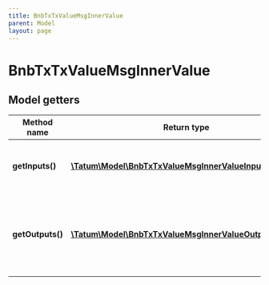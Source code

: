 ```yaml
---
title: BnbTxTxValueMsgInnerValue
parent: Model
layout: page
---
```


# BnbTxTxValueMsgInnerValue

## Model getters

Method name | Return type | Description | Notes
------------ | ------------- | ------------- | -------------
**getInputs()** | [**\Tatum\Model\BnbTxTxValueMsgInnerValueInputsInner[]**](../BnbTxTxValueMsgInnerValueInputsInner) | List of transactions, from which assets are being sent. | ex.: `null` [optional]
**getOutputs()** | [**\Tatum\Model\BnbTxTxValueMsgInnerValueOutputsInner[]**](../BnbTxTxValueMsgInnerValueOutputsInner) | List of recipient addresses and amounts to send to each of them. | ex.: `null` [optional]

